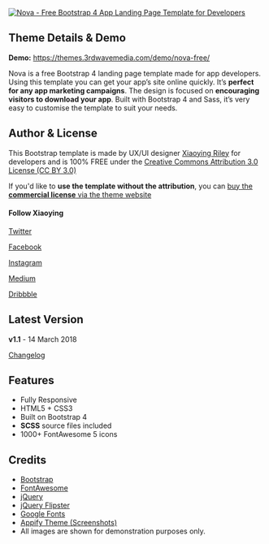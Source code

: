 <a href="https://themes.3rdwavemedia.com/bootstrap-templates/startup/nova-bootstrap-landing-page-template-for-mobile-apps/" target="_blank"><img src="https://themes.3rdwavemedia.com/wp-content/uploads/2018/09/Bootstrap-Mobile-App-Landing-Page-Template-Nova.jpg" alt="Nova - Free Bootstrap 4 App Landing Page Template for Developers" /></a>

## Theme Details & Demo

**Demo:** https://themes.3rdwavemedia.com/demo/nova-free/

Nova is a free Bootstrap 4 landing page template made for app developers. Using this template you can get your app’s site online quickly. It’s **perfect for any app marketing campaigns**. The design is focused on **encouraging visitors to download your app**. Built with Bootstrap 4 and Sass, it’s very easy to customise the template to suit your needs.

## Author & License

This Bootstrap template is made by UX/UI designer [Xiaoying Riley](https://twitter.com/3rdwave_themes) for developers and is 100% FREE under the [Creative Commons Attribution 3.0 License (CC BY 3.0)](http://creativecommons.org/licenses/by/3.0/)

If you'd like to **use the template without the attribution**, you can [buy the **commercial license** via the theme website](https://themes.3rdwavemedia.com/bootstrap-templates/startup/nova-bootstrap-landing-page-template-for-mobile-apps/)


#### Follow Xiaoying

[Twitter](https://twitter.com/3rdwave_themes)

[Facebook](https://www.facebook.com/3rdwavethemes/)

[Instagram](https://www.instagram.com/3rdwave_themes/)

[Medium](https://medium.com/@3rdwave_themes)

[Dribbble](https://dribbble.com/Xiaoying)




## Latest Version
**v1.1** - 14 March 2018

[Changelog](https://themes.3rdwavemedia.com/bootstrap-templates/startup/nova-bootstrap-landing-page-template-for-mobile-apps/?target=changelog)



## Features

-  Fully Responsive
-  HTML5 + CSS3
-  Built on Bootstrap 4
-  **SCSS** source files included
-  1000+ FontAwesome 5 icons


## Credits
- [Bootstrap](http://getbootstrap.com/)
- [FontAwesome](http://fortawesome.github.io/Font-Awesome/)
- [jQuery](http://jquery.com/)
- [jQuery Flipster](https://github.com/drien/jquery-flipster)
- [Google Fonts](https://fonts.google.com/)
- [Appify Theme (Screenshots)](https://themes.3rdwavemedia.com/bootstrap-templates/product/appify-bootstrap-4-admin-template-for-app-developers/)
-  All images are shown for demonstration purposes only.


